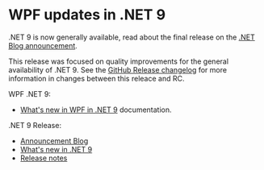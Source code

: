 # WPF updates in .NET 9

.NET 9 is now generally available, read about the final release on the [.NET Blog announcement](https://aka.ms/dotnet9).

This release was focused on quality improvements for the general availability of .NET 9. See the [GitHub Release changelog](https://github.com/dotnet/wpf/compare/v9.0.0-rc.2.24474.3...v9.0.0) for more information in changes between this releace and RC.

WPF .NET 9:

* [What's new in WPF in .NET 9](https://learn.microsoft.com/dotnet/desktop/wpf/whats-new/net90) documentation.

.NET 9 Release:

* [Announcement Blog](https://aka.ms/dotnet9)
* [What's new in .NET 9](https://learn.microsoft.com/dotnet/core/whats-new/dotnet-9/overview)
* [Release notes](README.md)
